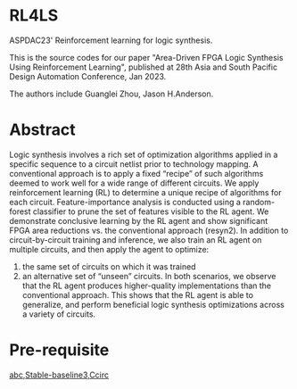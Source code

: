 # RL4LS
ASPDAC23' Reinforcement learning for logic synthesis.

This is the source codes for our paper "Area-Driven FPGA Logic Synthesis Using Reinforcement Learning", published at 28th  Asia and South Pacific Design Automation Conference, Jan 2023.

The authors include Guanglei Zhou, Jason H.Anderson.

# Abstract
Logic synthesis involves a rich set of optimization algorithms applied in a specific sequence to a circuit netlist prior to technology mapping. A conventional approach is to apply a fixed “recipe” of such algorithms deemed to work well for a wide range of different circuits. We apply reinforcement learning (RL) to determine a unique recipe of algorithms for each circuit. Feature-importance analysis is conducted using a random-forest classifier to prune the set of features visible to the RL agent. We demonstrate conclusive learning by the RL agent and show significant FPGA area reductions
vs. the conventional approach (resyn2). In addition to circuit-by-circuit training and inference, we also train an RL agent on multiple circuits, and then apply the agent to optimize: 
1) the same set of circuits on which it was trained
2) an alternative set of “unseen” circuits. 
In both scenarios, we observe that the RL agent produces higher-quality implementations than the conventional approach. This shows that the RL agent is able to generalize, and perform beneficial logic synthesis optimizations across a variety of circuits.

# Pre-requisite
[abc](https://github.com/berkeley-abc/abc),[Stable-baseline3](https://github.com/DLR-RM/stable-baselines3),[Ccirc](https://www.eecg.toronto.edu/~jayar/software/Cgen/Cgen.html)

